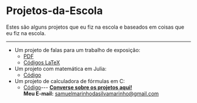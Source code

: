 # Projetos-da-Escola
Estes são alguns projetos que eu fiz na escola e baseados em coisas que eu fiz na escola.

---
- Um projeto de falas para um trabalho de exposição:
  - [PDF](https://github.com/DavdTheItGuy/Projetos-da-Escola/blob/main/trabalho1/Falas.pdf)
  - [Códigos LaTeX](https://github.com/DavdTheItGuy/Projetos-da-Escola/blob/main/trabalho1/main.tex)
- Um projeto com matemática em Julia:
  - [Código](https://github.com/DavdTheItGuy/Projetos-da-Escola/tree/main/projetos_julia)
- Um projeto de calculadora de fórmulas em C:
  - [Código](https://github.com/DavdTheItGuy/Projetos-da-Escola/tree/main/FormulaCalculator)---
[**Converse sobre os projetos aqui!**](https://github.com/DavdTheItGuy/Projetos-da-Escola/discussions)  
**Meu E-mail:** samuelmarinhodasilvamarinho@gmail.com
